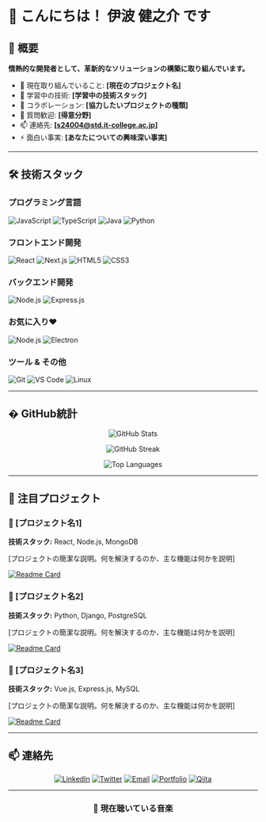 # 👋 こんにちは！ 伊波 健之介 です

## 🚀 概要

**情熱的な開発者として、革新的なソリューションの構築に取り組んでいます。**

- 🔭 現在取り組んでいること: **[現在のプロジェクト名]**
- 🌱 学習中の技術: **[学習中の技術スタック]**
- 👯 コラボレーション: **[協力したいプロジェクトの種類]**
- 💬 質問歓迎: **[得意分野]**
- 📫 連絡先: **[s24004@std.it-college.ac.jp]**
- ⚡ 面白い事実: **[あなたについての興味深い事実]**

---

## 🛠️ 技術スタック

### プログラミング言語
![JavaScript](https://img.shields.io/badge/JavaScript-F7DF1E?style=for-the-badge&logo=javascript&logoColor=black)
![TypeScript](https://img.shields.io/badge/TypeScript-007ACC?style=for-the-badge&logo=typescript&logoColor=white)
![Java](https://img.shields.io/badge/Java-ED8B00?style=for-the-badge&logo=openjdk&logoColor=white)
![Python](https://img.shields.io/badge/Python-3776AB?style=for-the-badge&logo=python&logoColor=white)

### フロントエンド開発
![React](https://img.shields.io/badge/React-20232A?style=for-the-badge&logo=react&logoColor=61DAFB)
![Next.js](https://img.shields.io/badge/Next.js-000000?style=for-the-badge&logo=nextdotjs&logoColor=white)
![HTML5](https://img.shields.io/badge/HTML5-E34F26?style=for-the-badge&logo=html5&logoColor=white)
![CSS3](https://img.shields.io/badge/CSS3-1572B6?style=for-the-badge&logo=css3&logoColor=white)

### バックエンド開発
![Node.js](https://img.shields.io/badge/Node.js-339933?style=for-the-badge&logo=nodedotjs&logoColor=white)
![Express.js](https://img.shields.io/badge/Express.js-000000?style=for-the-badge&logo=express&logoColor=white)

### お気に入り❤
![Node.js](https://img.shields.io/badge/Node.js-339933?style=for-the-badge&logo=nodedotjs&logoColor=white)
![Electron](https://img.shields.io/badge/-electron-F1C40F?style=for-the-badge&labelColor=17202A&logo=electron&logoColor=61DBFB)

### ツール & その他
![Git](https://img.shields.io/badge/Git-F05032?style=for-the-badge&logo=git&logoColor=white)
![VS Code](https://img.shields.io/badge/VS_Code-007ACC?style=for-the-badge&logo=visual-studio-code&logoColor=white)
![Linux](https://img.shields.io/badge/Linux-FCC624?style=for-the-badge&logo=linux&logoColor=black)

---

## � GitHub統計

<div align="center">
  
![GitHub Stats](https://github-readme-stats.vercel.app/api?username=itc-s24004&show_icons=true&theme=radical&hide_border=true&include_all_commits=true&count_private=true)

![GitHub Streak](https://github-readme-streak-stats.herokuapp.com/?user=itc-s24004&theme=radical&hide_border=true)

![Top Languages](https://github-readme-stats.vercel.app/api/top-langs/?username=itc-s24004&theme=radical&hide_border=true&include_all_commits=true&count_private=true&layout=compact)

</div>

---

## 🎯 注目プロジェクト

### 🌟 [プロジェクト名1]
**技術スタック:** React, Node.js, MongoDB

[プロジェクトの簡潔な説明。何を解決するのか、主な機能は何かを説明]

[![Readme Card](https://github-readme-stats.vercel.app/api/pin/?username=itc-s24004&repo=[リポジトリ名]&theme=radical)](https://github.com/itc-s24004/[リポジトリ名])

### 🌟 [プロジェクト名2]
**技術スタック:** Python, Django, PostgreSQL

[プロジェクトの簡潔な説明。何を解決するのか、主な機能は何かを説明]

[![Readme Card](https://github-readme-stats.vercel.app/api/pin/?username=itc-s24004&repo=[リポジトリ名]&theme=radical)](https://github.com/itc-s24004/[リポジトリ名])

### 🌟 [プロジェクト名3]
**技術スタック:** Vue.js, Express.js, MySQL

[プロジェクトの簡潔な説明。何を解決するのか、主な機能は何かを説明]

[![Readme Card](https://github-readme-stats.vercel.app/api/pin/?username=itc-s24004&repo=[リポジトリ名]&theme=radical)](https://github.com/itc-s24004/[リポジトリ名])

---

## 📫 連絡先

<div align="center">

[![LinkedIn](https://img.shields.io/badge/LinkedIn-0077B5?style=for-the-badge&logo=linkedin&logoColor=white)](https://linkedin.com/in/[あなたのプロフィール])
[![Twitter](https://img.shields.io/badge/Twitter-1DA1F2?style=for-the-badge&logo=twitter&logoColor=white)](https://twitter.com/itc-s24004)
[![Email](https://img.shields.io/badge/Email-D14836?style=for-the-badge&logo=gmail&logoColor=white)](mailto:[あなたのメールアドレス])
[![Portfolio](https://img.shields.io/badge/Portfolio-000000?style=for-the-badge&logo=About.me&logoColor=white)](https://[あなたのポートフォリオサイト])
[![Qiita](https://img.shields.io/badge/Qiita-55C500?style=for-the-badge&logo=qiita&logoColor=white)](https://qiita.com/itc-s24004)

</div>

---

<div align="center">

### 🎵 現在聴いている音楽

</div>